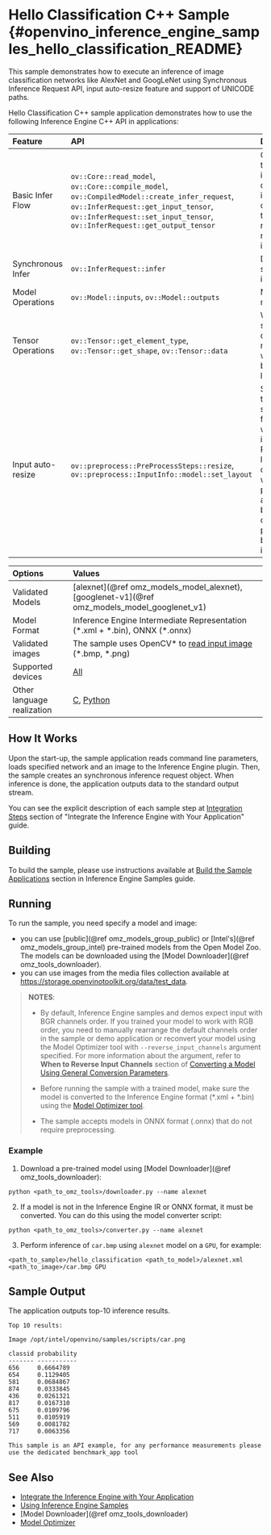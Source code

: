 # Hello Classification C++ Sample {#openvino_inference_engine_samples_hello_classification_README}

This sample demonstrates how to execute an inference of image classification networks like AlexNet and GoogLeNet using Synchronous Inference Request API, input auto-resize feature and support of UNICODE paths.

Hello Classification C++ sample application demonstrates how to use the following Inference Engine C++ API in applications:

| Feature    | API  | Description |
|:---     |:--- |:---
| Basic Infer Flow | `ov::Core::read_model`, `ov::Core::compile_model`, `ov::CompiledModel::create_infer_request`, `ov::InferRequest::get_input_tensor`, `ov::InferRequest::set_input_tensor`, `ov::InferRequest::get_output_tensor`  | Common API to do inference: configure input and output tensors, reading model, create infer request
| Synchronous Infer | `ov::InferRequest::infer` | Do synchronous inference
| Model Operations | `ov::Model::inputs`, `ov::Model::outputs` |  Managing of model
| Tensor Operations| `ov::Tensor::get_element_type`, `ov::Tensor::get_shape`, `ov::Tensor::data` | Work with storing inputs, outputs of the model, weights and biases of the layers
| Input auto-resize | `ov::preprocess::PreProcessSteps::resize`, `ov::preprocess::InputInfo::model::set_layout` | Set image of the original size as input for a model with other input size. Resize and layout conversions will be performed automatically by the corresponding plugin just before inference

| Options  | Values |
|:---                              |:---
| Validated Models                 | [alexnet](@ref omz_models_model_alexnet), [googlenet-v1](@ref omz_models_model_googlenet_v1)
| Model Format                     | Inference Engine Intermediate Representation (\*.xml + \*.bin), ONNX (\*.onnx)
| Validated images                 | The sample uses OpenCV\* to [read input image](https://docs.opencv.org/master/d4/da8/group__imgcodecs.html#ga288b8b3da0892bd651fce07b3bbd3a56) (\*.bmp, \*.png)
| Supported devices                | [All](../../../docs/IE_DG/supported_plugins/Supported_Devices.md) |
| Other language realization       | [C](../../../samples/c/hello_classification/README.md), [Python](../../../samples/python/hello_classification/README.md) |

## How It Works

Upon the start-up, the sample application reads command line parameters, loads specified network and an image to the Inference Engine plugin.
Then, the sample creates an synchronous inference request object. When inference is done, the application outputs data to the standard output stream.

You can see the explicit description of
each sample step at [Integration Steps](../../../docs/IE_DG/Integrate_with_customer_application_new_API.md) section of "Integrate the Inference Engine with Your Application" guide.

## Building

To build the sample, please use instructions available at [Build the Sample Applications](../../../docs/IE_DG/Samples_Overview.md) section in Inference Engine Samples guide.

## Running

To run the sample, you need specify a model and image:

- you can use [public](@ref omz_models_group_public) or [Intel's](@ref omz_models_group_intel) pre-trained models from the Open Model Zoo. The models can be downloaded using the [Model Downloader](@ref omz_tools_downloader).
- you can use images from the media files collection available at https://storage.openvinotoolkit.org/data/test_data.

> **NOTES**:
>
> - By default, Inference Engine samples and demos expect input with BGR channels order. If you trained your model to work with RGB order, you need to manually rearrange the default channels order in the sample or demo application or reconvert your model using the Model Optimizer tool with `--reverse_input_channels` argument specified. For more information about the argument, refer to **When to Reverse Input Channels** section of [Converting a Model Using General Conversion Parameters](../../../docs/MO_DG/prepare_model/convert_model/Converting_Model_General.md).
>
> - Before running the sample with a trained model, make sure the model is converted to the Inference Engine format (\*.xml + \*.bin) using the [Model Optimizer tool](../../../docs/MO_DG/Deep_Learning_Model_Optimizer_DevGuide.md).
>
> - The sample accepts models in ONNX format (.onnx) that do not require preprocessing.

### Example
1. Download a pre-trained model using [Model Downloader](@ref omz_tools_downloader):
```
python <path_to_omz_tools>/downloader.py --name alexnet
```

2. If a model is not in the Inference Engine IR or ONNX format, it must be converted. You can do this using the model converter script:

```
python <path_to_omz_tools>/converter.py --name alexnet
```

3. Perform inference of `car.bmp` using `alexnet` model on a `GPU`, for example:

```
<path_to_sample>/hello_classification <path_to_model>/alexnet.xml <path_to_image>/car.bmp GPU
```

## Sample Output

The application outputs top-10 inference results.

```
Top 10 results:

Image /opt/intel/openvino/samples/scripts/car.png

classid probability
------- -----------
656     0.6664789
654     0.1129405
581     0.0684867
874     0.0333845
436     0.0261321
817     0.0167310
675     0.0109796
511     0.0105919
569     0.0081782
717     0.0063356

This sample is an API example, for any performance measurements please use the dedicated benchmark_app tool
```

## See Also

- [Integrate the Inference Engine with Your Application](../../../docs/IE_DG/Integrate_with_customer_application_new_API.md)
- [Using Inference Engine Samples](../../../docs/IE_DG/Samples_Overview.md)
- [Model Downloader](@ref omz_tools_downloader)
- [Model Optimizer](../../../docs/MO_DG/Deep_Learning_Model_Optimizer_DevGuide.md)
